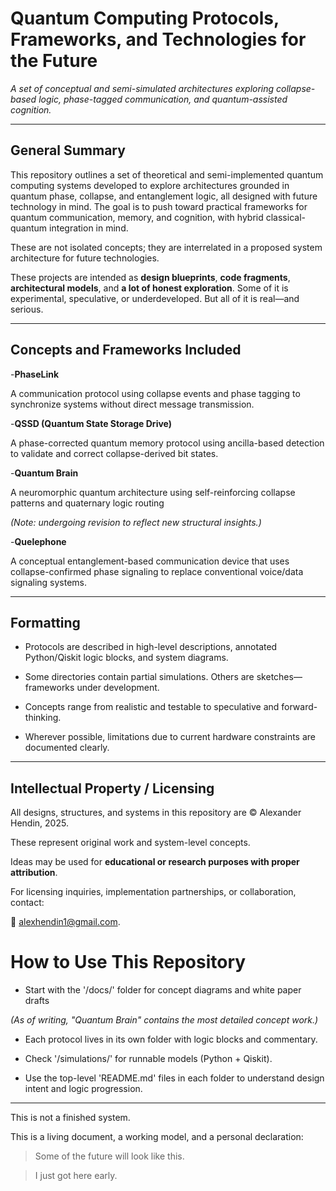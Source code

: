 # Quantum Computing Protocols, Frameworks, and Technologies for the Future

_A set of conceptual and semi-simulated architectures exploring collapse-based logic, phase-tagged communication, and quantum-assisted cognition._



---



## General Summary



This repository outlines a set of theoretical and semi-implemented quantum computing systems developed to explore architectures grounded in quantum phase, collapse, and entanglement logic, all designed with future technology in mind. The goal is to push toward practical frameworks for quantum communication, memory, and cognition, with hybrid classical-quantum integration in mind. 



These are not isolated concepts; they are interrelated in a proposed system architecture for future technologies.



These projects are intended as **design blueprints**, **code fragments**, **architectural models**, and **a lot of honest exploration**. Some of it is experimental, speculative, or underdeveloped. But all of it is real—and serious.



---



## Concepts and Frameworks Included



-**PhaseLink**

A communication protocol using collapse events and phase tagging to synchronize systems without direct message transmission.



-**QSSD (Quantum State Storage Drive)**

A phase-corrected quantum memory protocol using ancilla-based detection to validate and correct collapse-derived bit states.



-**Quantum Brain**

A neuromorphic quantum architecture using self-reinforcing collapse patterns and quaternary logic routing 

*(Note: undergoing revision to reflect new structural insights.)* 



-**Quelephone**

A conceptual entanglement-based communication device that uses collapse-confirmed phase signaling to replace conventional voice/data signaling systems.



---



## Formatting



- Protocols are described in high-level descriptions, annotated Python/Qiskit logic blocks, and system diagrams.

- Some directories contain partial simulations. Others are sketches—frameworks under development. 

-	Concepts range from realistic and testable to speculative and forward-thinking.

-	Wherever possible, limitations due to current hardware constraints are documented clearly.



---



## Intellectual Property / Licensing



All designs, structures, and systems in this repository are © Alexander Hendin, 2025.



These represent original work and system-level concepts.

Ideas may be used for **educational or research purposes with proper attribution**.

For licensing inquiries, implementation partnerships, or collaboration, contact:



📧 alexhendin1@gmail.com.



# How to Use This Repository

- Start with the '/docs/' folder for concept diagrams and white paper drafts

 *(As of writing, "Quantum Brain" contains the most detailed concept work.)*

- Each protocol lives in its own folder with logic blocks and commentary.

- Check '/simulations/' for runnable models (Python + Qiskit).

- Use the top-level 'README.md' files in each folder to understand design intent and logic progression.



---



This is not a finished system.

This is a living document, a working model, and a personal declaration:



> Some of the future will look like this.

> I just got here early.
